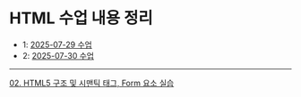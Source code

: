 # HTML 수업 내용 정리
- 1: <a href="sub01.md">2025-07-29 수업</a>
- 2: <a href="sub0730.md">2025-07-30 수업</a>

---

<a href="https://husky-stitch-bf3.notion.site/02-HTML5-Form-23ba3ca97a4080f4a861d4d4424098f3?source=copy_link">02. HTML5 구조 및 시맨틱 태그, Form 요소 실습</a>